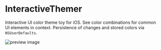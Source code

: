 # InteractiveThemer
Interactive UI color theme toy for iOS. See color combinations for common UI elements in context. Persistence of changes and stored colors via `NSUserDefaults`.

![preview image](Themer.gif?sanitize=true&raw=true)
